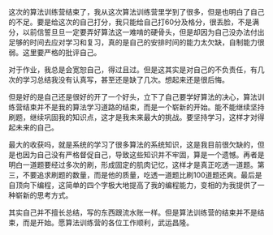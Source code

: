这次的算法训练营结束了，我从这次算法训练营里学到了很多，但是也明白了自己的不足。要是给这次的自己打分，我只能给自己打60分及格分，很丢脸，不是满分，以前信誓旦旦一定要弄好算法这一难啃的硬骨头，但是却因为自己没办法付出足够的时间去应对学习和复习，真的是自己的安排时间的能力太欠缺，自制能力很弱。这里要严格的批评自己。

对于作业，我总是会宽恕自己，得过且过。但是这其实是对自己的不负责任，有几次的学习总结我没有认真写，甚至还是缺了几次。想起来还是很后悔。

但是好的是自己还是很好的开了一个好头，立下了自己要学好算法的决心，算法训练营结束并不是我的算法学习道路的结束，而是一个崭新的开始。能不能继续坚持刷题，继续巩固我的知识点，这才是我未来最大的挑战。要坚持学习，这样才对得起未来的自己。

最大的收获吗，就是系统的学习了很多算法的系统知识，这是我目前很欠缺的，但是也因为自己没有严格督促自己，导致这些知识并不牢固，算是一个遗憾。再者是明白一道题要经过多次的刷，形成固定的肌肉记忆，这样才是真正吃透一道题。第三，不要追求刷题的数量，而是他的质量，吃透一道题比刷100道题还爽。最后是自顶向下编程，这简单的四个字极大地提高了我的编程能力，变相的为我提供了一种崭新的思考方式。

其实自己并不擅长总结，写的东西跟流水账一样。但是算法训练营的结束并不是结束，而是开始。愿算法训练营的各位工作顺利，武运昌隆。
